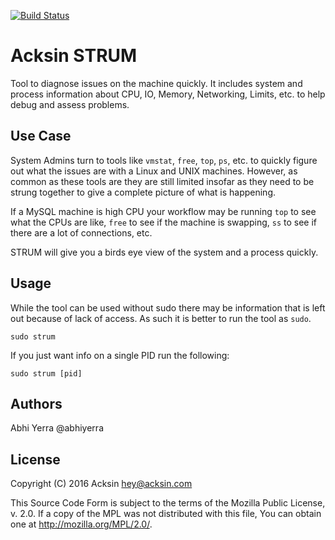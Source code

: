 [![Build Status](https://travis-ci.org/acksin/strum.svg?branch=master)](https://travis-ci.org/acksin/strum)

# Acksin STRUM

Tool to diagnose issues on the machine quickly. It includes system and
process information about CPU, IO, Memory, Networking, Limits, etc. to
help debug and assess problems.

## Use Case

System Admins turn to tools like `vmstat`, `free`, `top`, `ps`,
etc. to quickly figure out what the issues are with a Linux and UNIX
machines. However, as common as these tools are they are still limited
insofar as they need to be strung together to give a complete picture
of what is happening.

If a MySQL machine is high CPU your workflow may be running `top` to
see what the CPUs are like, `free` to see if the machine is swapping,
`ss` to see if there are a lot of connections, etc.

STRUM will give you a birds eye view of the system and a process
quickly.

## Usage

While the tool can be used without sudo there may be information that
is left out because of lack of access. As such it is better to run the
tool as `sudo`.

```
sudo strum
```

If you just want info on a single PID run the following:

```
sudo strum [pid]
```

## Authors

 Abhi Yerra @abhiyerra

## License

Copyright (C) 2016 Acksin <hey@acksin.com>

This Source Code Form is subject to the terms of the Mozilla Public
License, v. 2.0. If a copy of the MPL was not distributed with this
file, You can obtain one at http://mozilla.org/MPL/2.0/.

